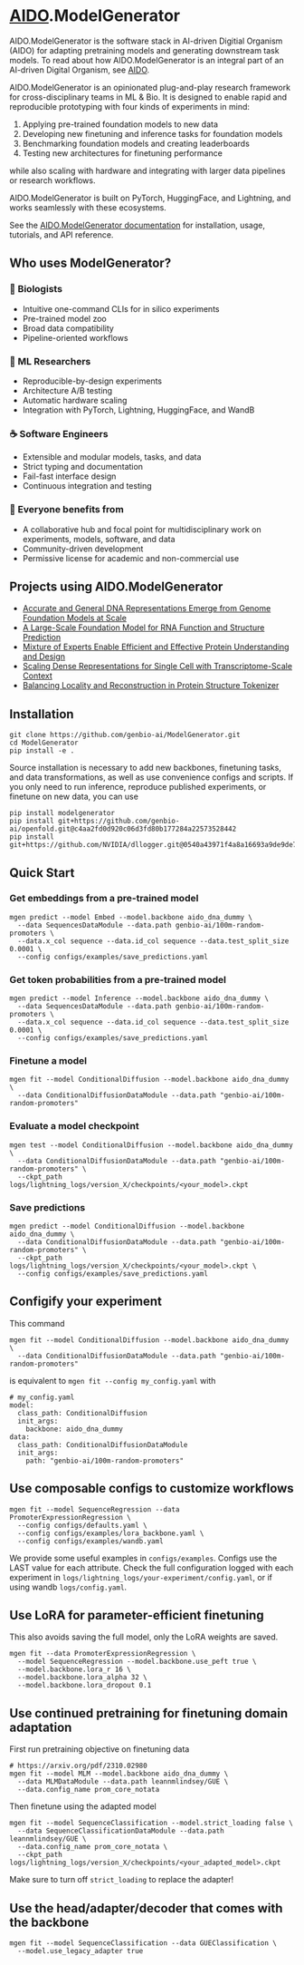 # [AIDO](https://github.com/genbio-ai/AIDO).ModelGenerator

AIDO.ModelGenerator is the software stack in AI-driven Digitial Organism (AIDO) for adapting pretraining models and generating downstream task models. To read about how AIDO.ModelGenerator is an integral part of an AI-driven Digital Organism, see [AIDO](https://github.com/genbio-ai/AIDO).

AIDO.ModelGenerator is an opinionated plug-and-play research framework for cross-disciplinary teams in ML & Bio. It is designed to enable rapid and reproducible prototyping with four kinds of experiments in mind:

1. Applying pre-trained foundation models to new data
2. Developing new finetuning and inference tasks for foundation models
3. Benchmarking foundation models and creating leaderboards
4. Testing new architectures for finetuning performance

while also scaling with hardware and integrating with larger data pipelines or research workflows.

AIDO.ModelGenerator is built on PyTorch, HuggingFace, and Lightning, and works seamlessly with these ecosystems.

See the [AIDO.ModelGenerator documentation](https://genbio-ai.github.io/ModelGenerator) for installation, usage, tutorials, and API reference.

## Who uses ModelGenerator?

### 🧬 Biologists 
* Intuitive one-command CLIs for in silico experiments
* Pre-trained model zoo
* Broad data compatibility
* Pipeline-oriented workflows

### 🤖 ML Researchers 
* Reproducible-by-design experiments
* Architecture A/B testing
* Automatic hardware scaling
* Integration with PyTorch, Lightning, HuggingFace, and WandB

### ☕ Software Engineers
* Extensible and modular models, tasks, and data
* Strict typing and documentation
* Fail-fast interface design
* Continuous integration and testing

### 🤝 Everyone benefits from
* A collaborative hub and focal point for multidisciplinary work on experiments, models, software, and data
* Community-driven development
* Permissive license for academic and non-commercial use

## Projects using AIDO.ModelGenerator

- [Accurate and General DNA Representations Emerge from Genome Foundation Models at Scale](https://doi.org/10.1101/2024.12.01.625444)
- [A Large-Scale Foundation Model for RNA Function and Structure Prediction](https://doi.org/10.1101/2024.11.28.625345)
- [Mixture of Experts Enable Efficient and Effective Protein Understanding and Design](https://doi.org/10.1101/2024.11.29.625425)
- [Scaling Dense Representations for Single Cell with Transcriptome-Scale Context](https://doi.org/10.1101/2024.11.28.625303)
- [Balancing Locality and Reconstruction in Protein Structure Tokenizer](https://doi.org/10.1101/2024.12.02.626366)

## Installation
```
git clone https://github.com/genbio-ai/ModelGenerator.git
cd ModelGenerator
pip install -e .
```
Source installation is necessary to add new backbones, finetuning tasks, and data transformations, as well as use convenience configs and scripts. If you only need to run inference, reproduce published experiments, or finetune on new data, you can use
```
pip install modelgenerator
pip install git+https://github.com/genbio-ai/openfold.git@c4aa2fd0d920c06d3fd80b177284a22573528442
pip install git+https://github.com/NVIDIA/dllogger.git@0540a43971f4a8a16693a9de9de73c1072020769
```

## Quick Start
### Get embeddings from a pre-trained model
```
mgen predict --model Embed --model.backbone aido_dna_dummy \
  --data SequencesDataModule --data.path genbio-ai/100m-random-promoters \
  --data.x_col sequence --data.id_col sequence --data.test_split_size 0.0001 \
  --config configs/examples/save_predictions.yaml
```

### Get token probabilities from a pre-trained model
```
mgen predict --model Inference --model.backbone aido_dna_dummy \
  --data SequencesDataModule --data.path genbio-ai/100m-random-promoters \
  --data.x_col sequence --data.id_col sequence --data.test_split_size 0.0001 \
  --config configs/examples/save_predictions.yaml
```

### Finetune a model
```
mgen fit --model ConditionalDiffusion --model.backbone aido_dna_dummy \
  --data ConditionalDiffusionDataModule --data.path "genbio-ai/100m-random-promoters"
```

### Evaluate a model checkpoint
```
mgen test --model ConditionalDiffusion --model.backbone aido_dna_dummy \
  --data ConditionalDiffusionDataModule --data.path "genbio-ai/100m-random-promoters" \
  --ckpt_path logs/lightning_logs/version_X/checkpoints/<your_model>.ckpt
```

### Save predictions
```
mgen predict --model ConditionalDiffusion --model.backbone aido_dna_dummy \
  --data ConditionalDiffusionDataModule --data.path "genbio-ai/100m-random-promoters" \
  --ckpt_path logs/lightning_logs/version_X/checkpoints/<your_model>.ckpt \
  --config configs/examples/save_predictions.yaml
```

## Configify your experiment
This command
```
mgen fit --model ConditionalDiffusion --model.backbone aido_dna_dummy \
  --data ConditionalDiffusionDataModule --data.path "genbio-ai/100m-random-promoters"
```

is equivalent to
`mgen fit --config my_config.yaml` with

```
# my_config.yaml
model:
  class_path: ConditionalDiffusion
  init_args:
    backbone: aido_dna_dummy
data:
  class_path: ConditionalDiffusionDataModule
  init_args:
    path: "genbio-ai/100m-random-promoters"
```

## Use composable configs to customize workflows
```
mgen fit --model SequenceRegression --data PromoterExpressionRegression \
  --config configs/defaults.yaml \
  --config configs/examples/lora_backbone.yaml \
  --config configs/examples/wandb.yaml
```

We provide some useful examples in `configs/examples`.
Configs use the LAST value for each attribute.
Check the full configuration logged with each experiment in `logs/lightning_logs/your-experiment/config.yaml`, or if using wandb `logs/config.yaml`.

## Use LoRA for parameter-efficient finetuning
This also avoids saving the full model, only the LoRA weights are saved.
```
mgen fit --data PromoterExpressionRegression \
  --model SequenceRegression --model.backbone.use_peft true \
  --model.backbone.lora_r 16 \
  --model.backbone.lora_alpha 32 \
  --model.backbone.lora_dropout 0.1
```

## Use continued pretraining for finetuning domain adaptation
First run pretraining objective on finetuning data
```
# https://arxiv.org/pdf/2310.02980
mgen fit --model MLM --model.backbone aido_dna_dummy \
  --data MLMDataModule --data.path leannmlindsey/GUE \
  --data.config_name prom_core_notata
```

Then finetune using the adapted model
```
mgen fit --model SequenceClassification --model.strict_loading false \
  --data SequenceClassificationDataModule --data.path leannmlindsey/GUE \
  --data.config_name prom_core_notata \
  --ckpt_path logs/lightning_logs/version_X/checkpoints/<your_adapted_model>.ckpt
```
Make sure to turn off `strict_loading` to replace the adapter!

## Use the head/adapter/decoder that comes with the backbone
```
mgen fit --model SequenceClassification --data GUEClassification \
  --model.use_legacy_adapter true
```
